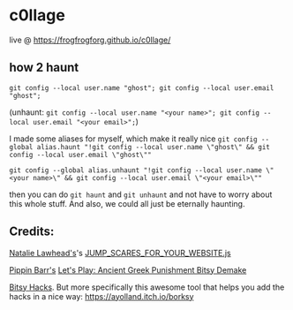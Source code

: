 # c0llage

live @ https://frogfrogforg.github.io/c0llage/

## how 2 haunt

`git config --local user.name "ghost"; git config --local user.email "ghost";`

(unhaunt: `git config --local user.name "<your name>"; git config --local user.email "<your email>";`)

I made some aliases for myself, which make it really nice
`git config --global alias.haunt "!git config --local user.name \"ghost\" && git config --local user.email \"ghost\""`

`git config --global alias.unhaunt "!git config --local user.name \"<your name>\" && git config --local user.email \"<your email>\""`

then you can do `git haunt` and `git unhaunt` and not have to worry about this whole stuff. And also, we could all just be eternally haunting.

## Credits:

[Natalie Lawhead's](https://alienmelon.itch.io/)'s [JUMP_SCARES_FOR_YOUR_WEBSITE.js](http://tetrageddon.com/scaresoft/)

[Pippin Barr's](http://www.pippinbarr.com/) [Let's Play: Ancient Greek Punishment Bitsy Demake](https://github.com/pippinbarr/lets-play-ancient-greek-punishment-bitsy-demake)

[Bitsy Hacks](https://github.com/seleb/bitsy-hacks). But more specifically this awesome tool that helps you add the hacks in a nice way: https://ayolland.itch.io/borksy
